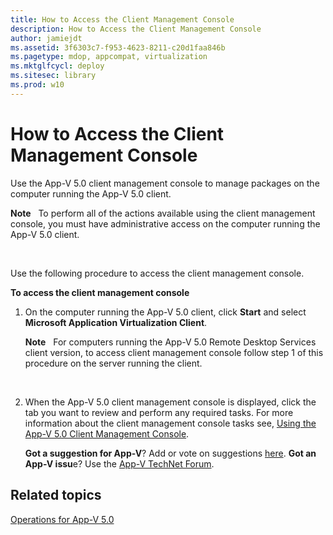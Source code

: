```yaml
---
title: How to Access the Client Management Console
description: How to Access the Client Management Console
author: jamiejdt
ms.assetid: 3f6303c7-f953-4623-8211-c20d1faa846b
ms.pagetype: mdop, appcompat, virtualization
ms.mktglfcycl: deploy
ms.sitesec: library
ms.prod: w10
---
```



# How to Access the Client Management Console


Use the App-V 5.0 client management console to manage packages on the computer running the App-V 5.0 client.

**Note**  
To perform all of the actions available using the client management console, you must have administrative access on the computer running the App-V 5.0 client.

 

Use the following procedure to access the client management console.

**To access the client management console**

1.  On the computer running the App-V 5.0 client, click **Start** and select **Microsoft Application Virtualization Client**.

    **Note**  
    For computers running the App-V 5.0 Remote Desktop Services client version, to access client management console follow step 1 of this procedure on the server running the client.

     

2.  When the App-V 5.0 client management console is displayed, click the tab you want to review and perform any required tasks. For more information about the client management console tasks see, [Using the App-V 5.0 Client Management Console](using-the-app-v-50-client-management-console.md).

    **Got a suggestion for App-V**? Add or vote on suggestions [here](http://appv.uservoice.com/forums/280448-microsoft-application-virtualization). **Got an App-V issu**e? Use the [App-V TechNet Forum](https://social.technet.microsoft.com/Forums/home?forum=mdopappv).

## Related topics


[Operations for App-V 5.0](operations-for-app-v-50.md)

 

 





